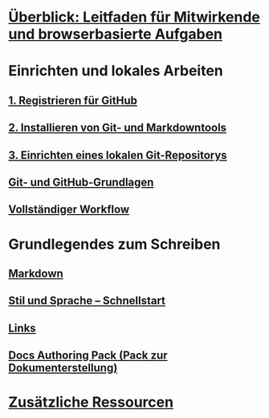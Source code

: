 # [Überblick: Leitfaden für Mitwirkende und browserbasierte Aufgaben](index.md)
# Einrichten und lokales Arbeiten
## [1. Registrieren für GitHub](get-started-setup-github.md)
## [2. Installieren von Git- und Markdowntools](get-started-setup-tools.md)
## [3. Einrichten eines lokalen Git-Repositorys](get-started-setup-local.md)
## [Git- und GitHub-Grundlagen](git-github-fundamentals.md)
## [Vollständiger Workflow](how-to-write-workflows-major.md)
# Grundlegendes zum Schreiben
## [Markdown](how-to-write-use-markdown.md)
## [Stil und Sprache – Schnellstart](style-quick-start.md)
## [Links](how-to-write-links.md)
## [Docs Authoring Pack (Pack zur Dokumenterstellung)](how-to-write-docs-auth-pack.md)

<!--
## Creating new content

   <!--
     This page introduces the process to work locally on
     your own machine, following github flow.

     Content will be taken from the last two sections of
     how-to-contribute.md (writing new samples, and creating new content)
     and the how-to-write-workflows-major.md)
### Setup and clone source

   <!--
      This page will guide folks through the setup process
      through cloning the repo.

      It will have condensed versions of get-started-setup-github,
      get-started-setup-tools, and get-started-setup-local.

### Git and GitHub essentials

   <!--
      Explain the basics of Git and GitHub, and the GitHub flow
      process.

      Much, or all of this will be from full-workflow, and git-github-fundamentals

      The full list of repos probably doesn't belong here.
### Contribute new topics
   <!--
     Primarily new content, but will include the content from the
     how-to-write-use-markdown, style-quick-start and how-to-write-links

     Process content will also be taken from how-to-contribute.
#### Content types
#### Markdown resources
#### Tone, voice and style

### Contribute new samples

   <!--
     Primarily new content, with some taken from how-to-contribute.

     This will also point to repo-specific guidance for samples.

     We have an important decision to make here: This contributing guide
     can contain the union of all code style rules for all different languages
     and frameworks, or it can contain the intersection (coode samples must
     compile and run).

     I'm in favor of the former: Everyone writing Python should follow the Python
     guidance; everyone writing C# should follow the C# rules. Those should be 
     consistent regardless of project team.

## List of documentation repositories -->

   <!-- 
     This will take the list of repos from git-github-fundamentals
     for the public repositories.

     Open question: How to keep this up to date?
   -->
# [Zusätzliche Ressourcen](additional-resources.md)

